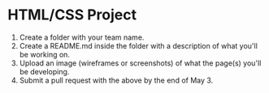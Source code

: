 # HTML/CSS Project

1. Create a folder with your team name.
1. Create a README.md inside the folder with a description of what you'll be working on.
1. Upload an image (wireframes or screenshots) of what the page(s) you'll be developing.
1. Submit a pull request with the above by the end of May 3.
